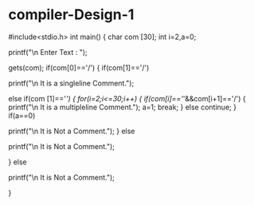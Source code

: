 # compiler-Design-1
#include<stdio.h>
int main()
{
char com [30];
int i=2,a=0;

printf("\n Enter Text : ");

gets(com);
if(com[0]=='/')
{
if(com[1]=='/')

printf("\n It is a singleline Comment.");

else if(com [1]=='*')
{
for(i=2;i<=30;i++)
{
if(com[i]=='*'&&com[i+1]=='/')
{
printf("\n It is a multipleline Comment.");
a=1;
break;
}
else continue;
}
if(a==0)

printf("\n It is Not a Comment.");
}
else

printf("\n It is Not a Comment.");

}
else

printf("\n It is Not a Comment.");

}
